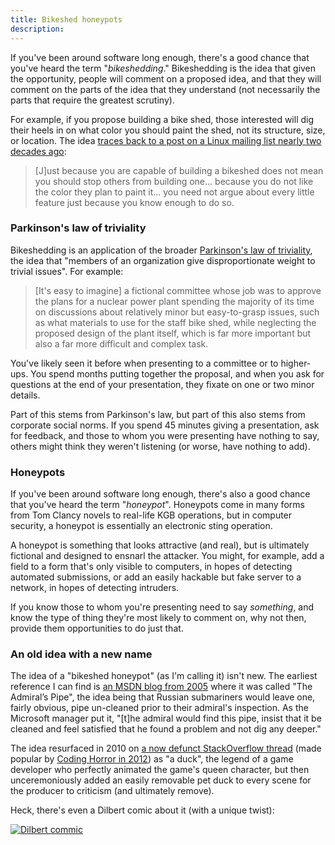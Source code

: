```yaml
---
title: Bikeshed honeypots
description:
---
```


If you've been around software long enough, there's a good chance that you've heard the term "*bikeshedding*." Bikeshedding is the idea that given the opportunity, people will comment on a proposed idea, and that they will comment on the parts of the idea that they understand (not necessarily the parts that require the greatest scrutiny).

For example, if you propose building a bike shed, those interested will dig their heels in on what color you should paint the shed, not its structure, size, or location. The idea [traces back to a post on a Linux mailing list nearly two decades ago](http://bikeshed.com/):

> [J]ust because you are capable of building a bikeshed does not mean you should stop others from building one... because you do not like the color they plan to paint it... you need not argue about every little feature just because you know enough to do so.

### Parkinson's law of triviality

Bikeshedding is an application of the broader [Parkinson's law of triviality](https://en.wikipedia.org/wiki/Law_of_triviality), the idea that "members of an organization give disproportionate weight to trivial issues". For example:

> [It's easy to imagine] a fictional committee whose job was to approve the plans for a nuclear power plant spending the majority of its time on discussions about relatively minor but easy-to-grasp issues, such as what materials to use for the staff bike shed, while neglecting the proposed design of the plant itself, which is far more important but also a far more difficult and complex task.

You've likely seen it before when presenting to a committee or to higher-ups. You spend months putting together the proposal, and when you ask for questions at the end of your presentation, they fixate on one or two minor details.

Part of this stems from Parkinson's law, but part of this also stems from corporate social norms. If you spend 45 minutes giving a presentation, ask for feedback, and those to whom you were presenting have nothing to say, others might think they weren't listening (or worse, have nothing to add).

### Honeypots

If you've been around software long enough, there's also a good chance that you've heard the term "*honeypot*". Honeypots come in many forms from Tom Clancy novels to real-life KGB operations, but in computer security, a honeypot is essentially an electronic sting operation.

A honeypot is something that looks attractive (and real), but is ultimately fictional and designed to ensnarl the attacker. You might, for example, add a field to a form that's only visible to computers, in hopes of detecting automated submissions, or add an easily hackable but fake server to a network, in hopes of detecting intruders.

If you know those to whom you're presenting need to say *something*, and know the type of thing they're most likely to comment on, why not then, provide them opportunities to do just that.

### An old idea with a new name

The idea of a "bikeshed honeypot" (as I'm calling it) isn't new. The earliest reference I can find is [an MSDN blog from 2005](https://blogs.msdn.microsoft.com/brada/2005/05/13/the-admirals-pipe/) where it was called "The Admiral’s Pipe", the idea being that Russian submariners would leave one, fairly obvious, pipe un-cleaned prior to their admiral's inspection. As the Microsoft manager put it, "[t]he admiral would find this pipe, insist that it be cleaned and feel satisfied that he found a problem and not dig any deeper."

The idea resurfaced in 2010 on [a now defunct StackOverflow thread](http://www.stackprinter.com/questions/new-programming-jargon-you-coined.html) (made popular by [Coding Horror in 2012](https://blog.codinghorror.com/new-programming-jargon/)) as "a duck", the legend of a game developer who perfectly animated the game's queen character, but then unceremoniously added an easily removable pet duck to every scene for the producer to criticism (and ultimately remove).

Heck, there's even a Dilbert comic about it (with a unique twist):

[![Dilbert commic](http://assets.amuniversal.com/9df021106cc801301d50001dd8b71c47)](http://dilbert.com/strip/2007-02-02)
